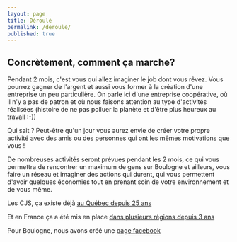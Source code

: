 ```yaml
---
layout: page
title: Déroulé
permalink: /deroule/
published: true
---
```



## Concrètement, comment ça marche?

Pendant 2 mois, c'est vous qui allez imaginer le job dont vous rêvez. Vous pourrez gagner de l'argent et aussi vous former à la création d'une entreprise un peu particulière. On parle ici d'une entreprise coopérative, où il n'y a pas de patron et où nous faisons attention au type d'activités réalisées (histoire de ne pas polluer la planète et d'être plus heureux au travail :-))

Qui sait ? Peut-être qu'un jour vous aurez envie de créer votre propre activité avec des amis ou des personnes qui ont les mêmes motivations que vous !

De nombreuses activités seront prévues pendant les 2 mois, ce qui vous permettra de rencontrer un maximum de gens sur Boulogne et ailleurs, vous faire un réseau et imaginer des actions qui durent, qui vous permettent d'avoir quelques économies tout en prenant soin de votre environnement et de vous même. 

Les CJS, ça existe déjà [au Québec depuis 25 ans](http://www.reseau.coop/cjs/sections/index.php)

Et en France ça a été mis en place [dans plusieurs régions depuis 3 ans](http://www.ess-bretagne.org/actualites-rediffusees/2809-lancement-de-lexperimentation-cooperative-jeunesse-de-services-cjs-en-bretagne.html)

Pour Boulogne, nous avons créé une [page facebook](https://www.facebook.com/cjsboulogne/timeline)
